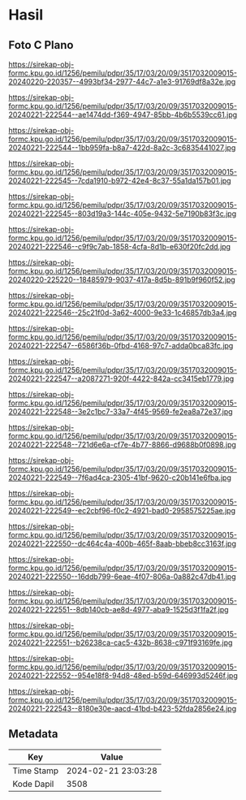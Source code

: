# Hasil

## Foto C Plano

https://sirekap-obj-formc.kpu.go.id/1256/pemilu/pdpr/35/17/03/20/09/3517032009015-20240220-220357--4993bf34-2977-44c7-a1e3-91769df8a32e.jpg

https://sirekap-obj-formc.kpu.go.id/1256/pemilu/pdpr/35/17/03/20/09/3517032009015-20240221-222544--ae1474dd-f369-4947-85bb-4b6b5539cc61.jpg

https://sirekap-obj-formc.kpu.go.id/1256/pemilu/pdpr/35/17/03/20/09/3517032009015-20240221-222544--1bb959fa-b8a7-422d-8a2c-3c6835441027.jpg

https://sirekap-obj-formc.kpu.go.id/1256/pemilu/pdpr/35/17/03/20/09/3517032009015-20240221-222545--7cda1910-b972-42e4-8c37-55a1da157b01.jpg

https://sirekap-obj-formc.kpu.go.id/1256/pemilu/pdpr/35/17/03/20/09/3517032009015-20240221-222545--803d19a3-144c-405e-9432-5e7190b83f3c.jpg

https://sirekap-obj-formc.kpu.go.id/1256/pemilu/pdpr/35/17/03/20/09/3517032009015-20240221-222546--c9f9c7ab-1858-4cfa-8d1b-e630f20fc2dd.jpg

https://sirekap-obj-formc.kpu.go.id/1256/pemilu/pdpr/35/17/03/20/09/3517032009015-20240220-225220--18485979-9037-417a-8d5b-891b9f960f52.jpg

https://sirekap-obj-formc.kpu.go.id/1256/pemilu/pdpr/35/17/03/20/09/3517032009015-20240221-222546--25c21f0d-3a62-4000-9e33-1c46857db3a4.jpg

https://sirekap-obj-formc.kpu.go.id/1256/pemilu/pdpr/35/17/03/20/09/3517032009015-20240221-222547--6586f36b-0fbd-4168-97c7-adda0bca83fc.jpg

https://sirekap-obj-formc.kpu.go.id/1256/pemilu/pdpr/35/17/03/20/09/3517032009015-20240221-222547--a2087271-920f-4422-842a-cc3415eb1779.jpg

https://sirekap-obj-formc.kpu.go.id/1256/pemilu/pdpr/35/17/03/20/09/3517032009015-20240221-222548--3e2c1bc7-33a7-4f45-9569-fe2ea8a72e37.jpg

https://sirekap-obj-formc.kpu.go.id/1256/pemilu/pdpr/35/17/03/20/09/3517032009015-20240221-222548--721d6e6a-cf7e-4b77-8866-d9688b0f0898.jpg

https://sirekap-obj-formc.kpu.go.id/1256/pemilu/pdpr/35/17/03/20/09/3517032009015-20240221-222549--7f6ad4ca-2305-41bf-9620-c20b141e6fba.jpg

https://sirekap-obj-formc.kpu.go.id/1256/pemilu/pdpr/35/17/03/20/09/3517032009015-20240221-222549--ec2cbf96-f0c2-4921-bad0-2958575225ae.jpg

https://sirekap-obj-formc.kpu.go.id/1256/pemilu/pdpr/35/17/03/20/09/3517032009015-20240221-222550--dc464c4a-400b-465f-8aab-bbeb8cc3163f.jpg

https://sirekap-obj-formc.kpu.go.id/1256/pemilu/pdpr/35/17/03/20/09/3517032009015-20240221-222550--16ddb799-6eae-4f07-806a-0a882c47db41.jpg

https://sirekap-obj-formc.kpu.go.id/1256/pemilu/pdpr/35/17/03/20/09/3517032009015-20240221-222551--8db140cb-ae8d-4977-aba9-1525d3f1fa2f.jpg

https://sirekap-obj-formc.kpu.go.id/1256/pemilu/pdpr/35/17/03/20/09/3517032009015-20240221-222551--b26238ca-cac5-432b-8638-c971f93169fe.jpg

https://sirekap-obj-formc.kpu.go.id/1256/pemilu/pdpr/35/17/03/20/09/3517032009015-20240221-222552--954e18f8-94d8-48ed-b59d-646993d5246f.jpg

https://sirekap-obj-formc.kpu.go.id/1256/pemilu/pdpr/35/17/03/20/09/3517032009015-20240221-222543--8180e30e-aacd-41bd-b423-52fda2856e24.jpg


## Metadata

| Key        | Value               |
| ---------- | ------------------- |
| Time Stamp | 2024-02-21 23:03:28 |
| Kode Dapil | 3508                |



